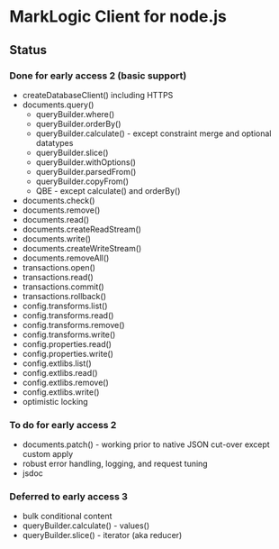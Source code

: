 # MarkLogic Client for node.js

## Status

### Done for early access 2 (basic support)

* createDatabaseClient() including HTTPS
* documents.query()
    * queryBuilder.where()
    * queryBuilder.orderBy()
    * queryBuilder.calculate() - except constraint merge and optional datatypes
    * queryBuilder.slice()
    * queryBuilder.withOptions()
    * queryBuilder.parsedFrom()
    * queryBuilder.copyFrom()
    * QBE - except calculate() and orderBy()
* documents.check()
* documents.remove()
* documents.read()
* documents.createReadStream()
* documents.write()
* documents.createWriteStream()
* documents.removeAll()
* transactions.open()
* transactions.read()
* transactions.commit()
* transactions.rollback()
* config.transforms.list()
* config.transforms.read()
* config.transforms.remove()
* config.transforms.write()
* config.properties.read()
* config.properties.write()
* config.extlibs.list()
* config.extlibs.read()
* config.extlibs.remove()
* config.extlibs.write()
* optimistic locking

### To do for early access 2

* documents.patch() - working prior to native JSON cut-over except custom apply
* robust error handling, logging, and request tuning
* jsdoc

### Deferred to early access 3

* bulk conditional content
* queryBuilder.calculate() - values()
* queryBuilder.slice() - iterator (aka reducer)
